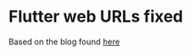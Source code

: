 # Flutter web URLs fixed

Based on the blog found [here](https://campus-coder.github.io/posts/flutter-web-callback-urls/)
